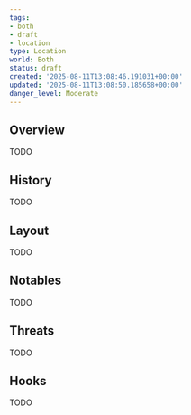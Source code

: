 ```yaml
---
tags:
- both
- draft
- location
type: Location
world: Both
status: draft
created: '2025-08-11T13:08:46.191031+00:00'
updated: '2025-08-11T13:08:50.185658+00:00'
danger_level: Moderate
---
```



## Overview

TODO
## History

TODO
## Layout

TODO
## Notables

TODO
## Threats

TODO
## Hooks

TODO
